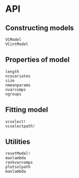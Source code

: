 # API 

## Constructing models 

```@docs 
VCModel
VCintModel 
```

## Properties of model 

```@docs 
length
ncovariates 
size 
nmeanparams 
nvarcomps 
ngroups 
```


## Fitting model 

```@docs 
vcselect!
vcselectpath!
```

## Utilities 

```@docs 
resetModel!
maxlambda 
rankvarcomps
plotsolpath 
maxlambda 
```
